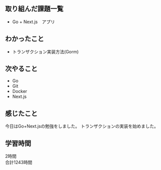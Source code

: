 ## 取り組んだ課題一覧
- Go + Next.js　アプリ

## わかったこと
- トランザクション実装方法(Gorm)

## 次やること
- Go
- Git
- Docker
- Next.js

## 感じたこと
今日はGo+Next.jsの勉強をしました。
トランザクションの実装を始めました。

## 学習時間
2時間<br />
合計1243時間
